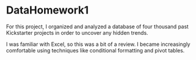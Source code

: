 # DataHomework1

For this project, I organized and analyzed a database of four thousand past Kickstarter projects in order to uncover any hidden trends.

I was familiar with Excel, so this was a bit of a review. I became increasingly comfortable using techniques like conditional formatting and pivot tables. 
